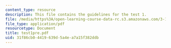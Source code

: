 ```yaml
---
content_type: resource
description: This file contains the guidelines for the test 1.
file: /media/https%3A/open-learning-course-data-rc.s3.amazonaws.com/3-185-transport-phenomena-in-materials-engineering-fall-2003/31f86cb04419639d5a4ea7a15f382ddb_test1pre.pdf
file_type: application/pdf
resourcetype: Document
title: test1pre.pdf
uid: 31f86cb0-4419-639d-5a4e-a7a15f382ddb
---
```

